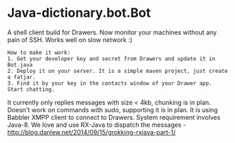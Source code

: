 # Java-dictionary.bot.Bot

A shell client build for Drawers. Now monitor your
machines without any pain of SSH. Works well on slow network :)

```
How to make it work:
1. Get your developer key and secret from Drawers and update it in Bot.java
2. Deploy it on your server. It is a simple maven project, just create a fatjar.
3. Find it by your key in the contacts window of your Drawer app. Start chatting.
```


It currently only replies messages with size < 4kb, chunking is in plan.
Doesn't work on commands with sudo, supporting it is in plan.
It is using Babbler XMPP client to connect to Drawers. System requirement involves Java-8.
We love and use RX-Java to dispatch the messages - http://blog.danlew.net/2014/09/15/grokking-rxjava-part-1/

